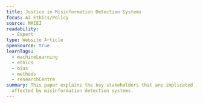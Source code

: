 ```yaml
---
title: Justice in Misinformation Detection Systems
focus: AI Ethics/Policy
source: MAIEI
readability:
  - Expert
type: Website Article
openSource: true
learnTags:
  - machineLearning
  - ethics
  - bias
  - methods
  - researchCentre
summary: This paper explains the key stakeholders that are implicated in and
  affected by misinformation detection systems.
---
```

